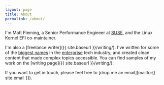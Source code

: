 ```yaml
---
layout: page
title: About
permalink: /about/
---
```


I'm Matt Fleming, a Senior Performance Engineer at
[SUSE](http://www.suse.com), and the Linux Kernel EFI co-maintainer.

I'm also a [freelance writer]({{ site.baseurl }}/writing/). I've
written for some of the [biggest names](http://www.intel.com) in the
[enterprise](http://www.suse.com) tech industry, and created clean
content that made complex topics accessible. You can find samples of
my work on the [writing page]({{ site.baseurl }}/writing/).

If you want to get in touch, please feel free to [drop me an email](mailto:{{
site.email }}).
